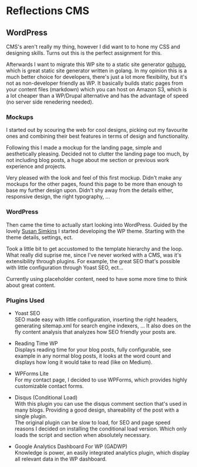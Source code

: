 # Reflections CMS

## WordPress
 CMS's aren't really my thing, however I did want to to hone my CSS and designing skills. 
 Turns out this is the perfect assignment for this.   
  
  Afterwards I want to migrate this WP site to a static site generator [gohugo](https://gohugo.io/), which is great static site generator written in golang. In my opinion this is a much better choice for developers, there's just a lot more flexibility, but it's not as non-developer friendly as WP.
  It basically builds static pages from your content files (markdown) which you can host on Amazon S3, which is a lot cheaper than a WP/Drupal alternative and has the advantage of speed (no server side renedering needed).
  
  ### Mockups
 
 I started out by scouring the web for cool designs, picking out my favourite ones and combining their best features in  terms of design and functionality.  
 
 Following this I made a mockup for the landing page, simple and aesthetically pleasing. Decided not to clutter the landing page too much, by not including blog posts, a huge about me section or previous work experience and projects.
 
 
 Very pleased with the look and feel of this first mockup. Didn't make any mockups for the other pages, found this page to be more than enough to base my further design upon.
 Didn't shy away from the details either, responsive design, the right typography, ...
 
 
### WordPress
Then came the time to actually start looking into WordPress. Guided by the lovely [Susan  Simkins](https://app.pluralsight.com/library/courses/wordpress-custom-theme-development/table-of-contents) I started developing the WP theme. 
Starting with the theme details, settings, ect.   

Took a little bit to get accustomed to the template hierarchy and the loop. What really did suprise me, since I've never worked with a CMS, was it's extensibility through plugins. For example, the great SEO that's possible with little configuration through Yoast SEO, ect...   

Currently using placeholder content, need to have some more time to think about great content.

### Plugins Used

- Yoast SEO   
SEO made easy with little configuration, inserting the right headers, generating sitemap.xml for search engine indexers, ... It also does on the fly content analysis that analyzes how SEO friendly your posts are.     

- Reading Time WP   
Displays reading time for your blog posts, fully configurable, see example in any normal blog posts, it looks at the word count and displays how long it would take to read (like on Medium).     

- WPForms Lite   
For my contact page, I decided to use WPForms, which provides highly customizable contact forms.   
   
- Disqus (Conditional Load)   
With this plugin you can use the disqus comment section that's used in many blogs. Providing a good design, shareability of the post with a single plugin.   
The original plugin can be slow to load, for SEO and page speed reasons I decided on installing the conditional load version. Which only loads the script and section when absolutely necessary.     

- Google Analytics Dashboard For WP (GADWP)   
Knowledge is power, an easily integrated analytics plugin, which display all relevant data in the WP dashboard. 


